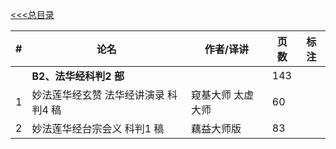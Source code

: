 [<<<总目录](../index.md)


|#|论名| 作者/译讲|页数|标注|
|-|-----------------------|---|--|--|
||**B2、法华经科判2 部**||143|
|1|妙法莲华经玄赞 法华经讲演录 科判4 稿| 窥基大师 太虚大师|60|
|2|妙法莲华经台宗会义 科判1 稿 |藕益大师版|83|
